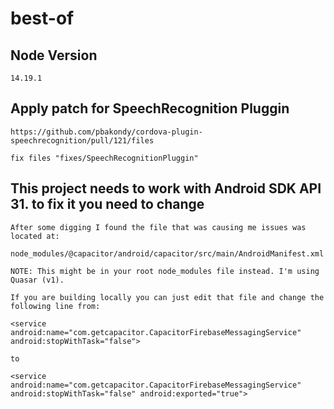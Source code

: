 # best-of


## Node Version 
``14.19.1``
## Apply patch for SpeechRecognition Pluggin
``````
https://github.com/pbakondy/cordova-plugin-speechrecognition/pull/121/files

fix files "fixes/SpeechRecognitionPluggin"
``````

## This project needs to work with Android SDK API 31. to fix it you need to change
``````
After some digging I found the file that was causing me issues was located at:

node_modules/@capacitor/android/capacitor/src/main/AndroidManifest.xml

NOTE: This might be in your root node_modules file instead. I'm using Quasar (v1).

If you are building locally you can just edit that file and change the following line from:

<service android:name="com.getcapacitor.CapacitorFirebaseMessagingService" android:stopWithTask="false">

to

<service android:name="com.getcapacitor.CapacitorFirebaseMessagingService" android:stopWithTask="false" android:exported="true">
``````





